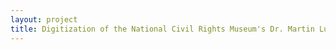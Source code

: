 ```yaml
--- 
layout: project 
title: Digitization of the National Civil Rights Museum's Dr. Martin Luther King, Jr. Assassination Evidence Collection in Collaboration with Rhodes College
---
```



